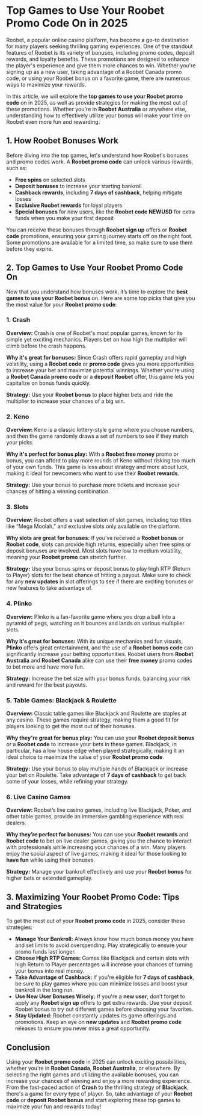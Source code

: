 <h1>Top Games to Use Your Roobet Promo Code On in 2025</h1>
</header>

<section>
<p>Roobet, a popular online casino platform, has become a go-to destination for many players seeking thrilling gaming experiences. One of the standout features of Roobet is its variety of bonuses, including promo codes, deposit rewards, and loyalty benefits. These promotions are designed to enhance the player's experience and give them more chances to win. Whether you're signing up as a new user, taking advantage of a Roobet Canada promo code, or using your Roobet bonus on a favorite game, there are numerous ways to maximize your rewards.</p>
        
<p>In this article, we will explore the <strong>top games to use your Roobet promo code</strong> on in 2025, as well as provide strategies for making the most out of these promotions. Whether you're in <strong>Roobet Australia</strong> or anywhere else, understanding how to effectively utilize your bonus will make your time on Roobet even more fun and rewarding.</p>
</section>

<section>
<h2>1. How Roobet Bonuses Work</h2>
<p>Before diving into the top games, let's understand how Roobet's bonuses and promo codes work. A <strong>Roobet promo code</strong> can unlock various rewards, such as:</p>
<ul>
            <li><strong>Free spins</strong> on selected slots</li>
            <li><strong>Deposit bonuses</strong> to increase your starting bankroll</li>
            <li><strong>Cashback rewards</strong>, including <strong>7 days of cashback</strong>, helping mitigate losses</li>
            <li><strong>Exclusive Roobet rewards</strong> for loyal players</li>
            <li><strong>Special bonuses</strong> for new users, like the <strong>Roobet code NEWUSD</strong> for extra funds when you make your first deposit</li>
</ul>

<p>You can receive these bonuses through <strong>Roobet sign up</strong> offers or <strong>Roobet code</strong> promotions, ensuring your gaming journey starts off on the right foot. Some promotions are available for a limited time, so make sure to use them before they expire.</p>
</section>

<section>
<h2>2. Top Games to Use Your Roobet Promo Code On</h2>
<p>Now that you understand how bonuses work, it’s time to explore the <strong>best games to use your Roobet bonus</strong> on. Here are some top picks that give you the most value for your <strong>Roobet promo code</strong>:</p>

<h3>1. Crash</h3>
<p><strong>Overview:</strong> Crash is one of Roobet's most popular games, known for its simple yet exciting mechanics. Players bet on how high the multiplier will climb before the crash happens.</p>
<p><strong>Why it's great for bonuses:</strong> Since Crash offers rapid gameplay and high volatility, using a <strong>Roobet code</strong> or <strong>promo code</strong> gives you more opportunities to increase your bet and maximize potential winnings. Whether you're using a <strong>Roobet Canada promo code</strong> or a <strong>deposit Roobet</strong> offer, this game lets you capitalize on bonus funds quickly.</p>
 <p><strong>Strategy:</strong> Use your <strong>Roobet bonus</strong> to place higher bets and ride the multiplier to increase your chances of a big win.</p>

<h3>2. Keno</h3>
<p><strong>Overview:</strong> Keno is a classic lottery-style game where you choose numbers, and then the game randomly draws a set of numbers to see if they match your picks.</p>
<p><strong>Why it's perfect for bonus play:</strong> With a <strong>Roobet free money</strong> promo or bonus, you can afford to play more rounds of Keno without risking too much of your own funds. This game is less about strategy and more about luck, making it ideal for newcomers who want to use their <strong>Roobet rewards</strong>.</p>
<p><strong>Strategy:</strong> Use your bonus to purchase more tickets and increase your chances of hitting a winning combination.</p>

<h3>3. Slots</h3>
<p><strong>Overview:</strong> Roobet offers a vast selection of slot games, including top titles like “Mega Moolah,” and exclusive slots only available on the platform.</p>
<p><strong>Why slots are great for bonuses:</strong> If you’ve received a <strong>Roobet bonus</strong> or <strong>Roobet code</strong>, slots can provide high returns, especially when free spins or deposit bonuses are involved. Most slots have low to medium volatility, meaning your <strong>Roobet promo</strong> can stretch further.</p>
<p><strong>Strategy:</strong> Use your bonus spins or deposit bonus to play high RTP (Return to Player) slots for the best chance of hitting a payout. Make sure to check for any <strong>new updates</strong> in slot offerings to see if there are exciting bonuses or new features to take advantage of.</p>

<h3>4. Plinko</h3>
<p><strong>Overview:</strong> Plinko is a fan-favorite game where you drop a ball into a pyramid of pegs, watching as it bounces and lands on various multiplier slots.</p>
<p><strong>Why it’s great for bonuses:</strong> With its unique mechanics and fun visuals, <strong>Plinko</strong> offers great entertainment, and the use of a <strong>Roobet bonus code</strong> can significantly increase your betting opportunities. Roobet users from <strong>Roobet Australia</strong> and <strong>Roobet Canada</strong> alike can use their <strong>free money</strong> promo codes to bet more and have more fun.</p>
<p><strong>Strategy:</strong> Increase the bet size with your bonus funds, balancing your risk and reward for the best payouts.</p>

<h3>5. Table Games: Blackjack & Roulette</h3>
<p><strong>Overview:</strong> Classic table games like Blackjack and Roulette are staples at any casino. These games require strategy, making them a good fit for players looking to get the most out of their bonuses.</p>
<p><strong>Why they're great for bonus play:</strong> You can use your <strong>Roobet deposit bonus</strong> or a <strong>Roobet code</strong> to increase your bets in these games. Blackjack, in particular, has a low house edge when played strategically, making it an ideal choice to maximize the value of your <strong>Roobet promo code</strong>.</p>
<p><strong>Strategy:</strong> Use your bonus to play multiple hands of Blackjack or increase your bet on Roulette. Take advantage of <strong>7 days of cashback</strong> to get back some of your losses, while refining your strategy.</p>

<h3>6. Live Casino Games</h3>
<p><strong>Overview:</strong> Roobet’s live casino games, including live Blackjack, Poker, and other table games, provide an immersive gambling experience with real dealers.</p>
<p><strong>Why they’re perfect for bonuses:</strong> You can use your <strong>Roobet rewards</strong> and <strong>Roobet code</strong> to bet on live dealer games, giving you the chance to interact with professionals while increasing your chances of a win. Many players enjoy the social aspect of live games, making it ideal for those looking to <strong>have fun</strong> while using their bonuses.</p>
<p><strong>Strategy:</strong> Manage your bankroll effectively and use your <strong>Roobet bonus</strong> for higher bets or extended gameplay.</p>
</section>

<section>
<h2>3. Maximizing Your Roobet Promo Code: Tips and Strategies</h2>
<p>To get the most out of your <strong>Roobet promo code</strong> in 2025, consider these strategies:</p>
<ul>
            <li><strong>Manage Your Bankroll:</strong> Always know how much bonus money you have and set limits to avoid overspending. Play strategically to ensure your promo funds last longer.</li>
            <li><strong>Choose High RTP Games:</strong> Games like Blackjack and certain slots with high Return to Player percentages will increase your chances of turning your bonus into real money.</li>
            <li><strong>Take Advantage of Cashback:</strong> If you're eligible for <strong>7 days of cashback</strong>, be sure to play games where you can minimize losses and boost your bankroll in the long run.</li>
            <li><strong>Use New User Bonuses Wisely:</strong> If you're a <strong>new user</strong>, don’t forget to apply any <strong>Roobet sign up</strong> offers to get extra rewards. Use your deposit Roobet bonus to try out different games before choosing your favorites.</li>
            <li><strong>Stay Updated:</strong> Roobet constantly updates its game offerings and promotions. Keep an eye on <strong>new updates</strong> and <strong>Roobet promo code</strong> releases to ensure you never miss a great opportunity.</li>
</ul>
</section>

<section>
<h2>Conclusion</h2>
<p>Using your <strong>Roobet promo code</strong> in 2025 can unlock exciting possibilities, whether you’re in <strong>Roobet Canada</strong>, <strong>Roobet Australia</strong>, or elsewhere. By selecting the right games and utilizing the available bonuses, you can increase your chances of winning and enjoy a more rewarding experience. From the fast-paced action of <strong>Crash</strong> to the thrilling strategy of <strong>Blackjack</strong>, there's a game for every type of player. So, take advantage of your <strong>Roobet code</strong> or <strong>deposit Roobet bonus</strong> and start exploring these top games to maximize your fun and rewards today!</p>
</section>
</body>
</html>
